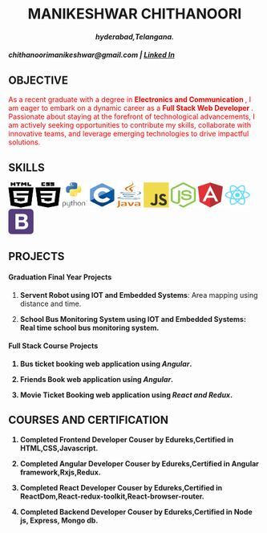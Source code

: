 
<h1><center><strong>MANIKESHWAR CHITHANOORI</strong></center></h1>

<h4><center><em>hyderabad,Telangana.</em></center></h4>
<h4><centre><em>chithanoorimanikeshwar@gmail.com | <a href="https://www.linkedin.com/in/chithanoori-manikeshwar-18911a04d1">Linked In</a></em></centre></h4>

<h2>OBJECTIVE</h2>
<p style="color: red;">
 As a recent graduate with a degree in <strong> Electronics and Communication </strong>, I am eager to embark on a dynamic career as a <strong> Full Stack Web Developer </strong>. Passionate about staying at the forefront of technological advancements, I am actively seeking opportunities to contribute my skills, collaborate with innovative teams, and leverage emerging technologies to drive impactful solutions.<br/>
</p>

<h2>SKILLS</h2>

<p>
 <img src="./logo/html5-2.svg" alt="Hypertext markup" width="50" height="50"/>
 <img src="./logo/css3-1.svg" alt="css stylings" width="50" height="50"/>
 <img src="./logo/python-4.svg" alt="python programming" width="50" height="50"/>
 <img src="./logo/c-1.svg" alt="c programming" width="50" height="50"/>
 <img src="./logo/java-4.svg" alt="java progrmming" width="50" height="50"/>
 <img src="./logo/logo-javascript.svg" alt="javascript progrmming" width="50" height="50"/>
 <img src="./logo/nodejs-icon.svg" alt="node js programming" width="50" height="50"/>
 <img src="./logo/angular-icon-1.svg" alt="angular framework" width="50" height="50"/>
 <img src="./logo/react-2.svg" alt="react framework" width="50" height="50"/>
 <img src="./logo/bootstrap-4.svg" alt="bootstrap css classes" width="50" height="50"/>
</p>

<h2>PROJECTS</h2>

<div>
  <div>
    <h4>Graduation Final Year Projects</h4> 
    <ol>
      <li>
        <p><strong>Servent Robot using IOT and Embedded Systems</strong>: Area mapping using distance and time.</p>
      </li>
      <li>
       <p><strong>School Bus Monitoring System using IOT and Embedded Systems: Real time school bus monitoring system.</p>
      </li>
    </ol>
  </div>

 <div>
    <h4>Full Stack Course Projects</h4> 
    <ol>
      <li>
        <p><strong>Bus ticket booking</strong> web application using <em>Angular</em>.</p>
      </li>
      <li>
        <p><strong>Friends Book</strong> web application using <em>Angular</em>.</p>
      </li>
     <li>
        <p><strong>Movie Ticket Booking</strong> web application using <em>React and Redux</em>.</p>
      </li>
    </ol>
  </div>
    
  </div>
   
</div>

<h2>COURSES AND CERTIFICATION</h2>
<ol>
 <li><p>Completed <strong>Frontend Developer Couser by Edureks</strong>,Certified in HTML,CSS,Javascript.</p></li>
 <li><p>Completed <strong>Angular Developer Couser by Edureks</strong>,Certified in Angular framework,Rxjs,Redux.</p></li>
 <li><p>Completed <strong>React Developer Couser by Edureks</strong>,Certified in ReactDom,React-redux-toolkit,React-browser-router.</p></li>
 <li><p>Completed <strong>Backend Developer Couser by Edureks</strong>,Certified in Node js, Express, Mongo db.</p></li> 
</ol>



